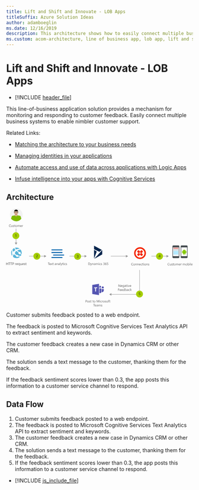```yaml
---
title: Lift and Shift and Innovate - LOB Apps
titleSuffix: Azure Solution Ideas
author: adamboeglin
ms.date: 12/16/2019
description: This architecture shows how to easily connect multiple business systems to enable customer support.
ms.custom: acom-architecture, line of business app, lob app, lift and shift cloud strategy, cloud migration, cloud innovation, lift and shift solution, lift and shift strategy, interactive-diagram, 'https://azure.microsoft.com/solutions/architecture/modern-customer-support-portal-powered-by-an-agile-business-process/'
---
```

# Lift and Shift and Innovate - LOB Apps

* [!INCLUDE [header_file](../header.md)]

This line-of-business application solution provides a mechanism for monitoring and responding to customer feedback. Easily connect multiple business systems to enable nimbler customer support.

Related Links:

* [Matching the architecture to your business needs](/azure/architecture/guide/design-principles/build-for-business/)

* [Managing identities in your applications](/azure/architecture/multitenant-identity/)

* [Automate access and use of data across applications with Logic Apps](/azure/logic-apps/)

* [Infuse intelligence into your apps with Cognitive Services](/azure/#pivot=products&panel=cognitive)

## Architecture

<svg class="architecture-diagram" aria-labelledby="modern-customer-support-portal-powered-by-an-agile-business-process" height="412" viewbox="0 0 783 412" width="783" xmlns="http://www.w3.org/2000/svg">
    <g fill="none" fill-rule="evenodd" stroke="none" stroke-width="1">
        <path d="M28.522 180.643a6.692 6.692 0 013.653-.25c.243-.276.492-.552.747-.827a41.2 41.2 0 016.163-5.337l-.016-.015c-2.336-2.48-4.406-5.023-5.956-7.544a22.052 22.052 0 00-3.716 2.294 22.209 22.209 0 00-2.421 2.184c-.306 1.825-.424 5.245 1.546 9.495M42.212 172.262l.001.002c6.062-3.224 11.37-3.296 14.803-2.773a22.183 22.183 0 00-20.958-4.024 176.395 176.395 0 006.153 6.795h.001zM25.473 191.01a6.69 6.69 0 01.005-8.123c-1.52-3.658-1.4-6.7-.9-8.838-5.09 7.427-5.26 17.453.106 25.164a33.569 33.569 0 011.285-7.632 6.85 6.85 0 01-.496-.572M61.007 199.349l-.037.054.037-.054M46.348 176.51a199.473 199.473 0 007.358 6.95 4.76 4.76 0 016.156 1.223 4.759 4.759 0 01.647 4.589 115.571 115.571 0 003.788 2.964c1.69-6.4.528-13.475-3.81-19.136-.086-.112-.179-.216-.266-.325-.382-.037-6.02-.487-13.873 3.736M58.97 191.355a4.777 4.777 0 01-6.69-.891c-1.122-1.464-1.237-3.363-.5-4.922-2.782-2.17-5.717-4.596-8.488-7.156l.002-.001c-.072-.067-.138-.135-.212-.202.073.067.137.14.21.207-1.804 1.23-3.734 2.764-5.785 4.68-.268.251-.518.507-.77.76a6.726 6.726 0 01-.285 6.7c.387.33.788.66 1.205.992a41.785 41.785 0 006 3.984c1.908-1.23 4.47-.833 5.871 1.005.41.536.664 1.138.795 1.757 5.494 1.577 9.515 1.035 10.894.75a22.055 22.055 0 002.487-4.88c-.839-.57-2.317-1.56-4.442-3.058-.1.09-.184.191-.293.274M63.863 193.735l.06-.175-.06.175M48.711 202.689a4.433 4.433 0 01-6.195-.815 4.407 4.407 0 01-.86-3.122 36.965 36.965 0 01-6.465-4.12 60.343 60.343 0 01-1.795-1.518 6.664 6.664 0 01-3.09.502c-1.509 4.05-1.682 7.647-1.523 10.087a22.2 22.2 0 0014.113 5.05c4.703 0 9.437-1.497 13.458-4.57a22.576 22.576 0 001.922-1.67c-2.22-.004-5.189-.148-8.582-.903a4.34 4.34 0 01-.983 1.079" fill="#59B4D9" fill-rule="nonzero"/>
        <path d="M63.721 194.15c.055-.14.095-.277.143-.415-.047.136-.11.268-.16.403a.46.46 0 00.017.011M61.238 199.013l-.021.004c-.073.108-.133.224-.208.331.078-.114.16-.23.229-.335" fill="#FFF" fill-rule="nonzero"/>
        <path d="M344.52 237.416v-9.803h2.707c3.455 0 5.18 1.593 5.18 4.778 0 1.513-.478 2.729-1.438 3.647-.96.919-2.243 1.378-3.853 1.378h-2.596zm1.148-8.764v7.725h1.462c1.286 0 2.286-.345 3.002-1.033.716-.688 1.072-1.663 1.072-2.925 0-2.512-1.334-3.767-4.005-3.767h-1.531zM359.757 230.416l-3.22 8.121c-.575 1.448-1.382 2.174-2.42 2.174-.292 0-.536-.03-.73-.089v-1.005c.24.082.461.123.661.123.565 0 .99-.338 1.272-1.011l.56-1.328-2.734-6.985h1.244l1.894 5.387c.023.068.071.246.143.533h.041c.023-.109.068-.283.137-.521l1.99-5.399h1.162zM366.771 237.416h-1.121v-3.992c0-1.487-.543-2.23-1.627-2.23-.561 0-1.025.212-1.392.634-.367.421-.549.953-.549 1.596v3.992h-1.122v-7h1.122v1.162h.027c.528-.885 1.294-1.326 2.297-1.326.765 0 1.35.247 1.756.742.406.494.609 1.209.609 2.143v4.279zM373.894 237.416h-1.121v-1.095h-.027c-.489.84-1.206 1.259-2.155 1.259-.697 0-1.242-.185-1.636-.555-.395-.369-.592-.858-.592-1.468 0-1.308.77-2.07 2.31-2.285l2.1-.293c0-1.189-.481-1.785-1.443-1.785-.843 0-1.604.287-2.284.863v-1.15c.689-.436 1.482-.655 2.379-.655 1.646 0 2.469.871 2.469 2.61v4.554zm-1.121-3.541l-1.689.231c-.52.074-.912.203-1.176.388-.264.184-.397.511-.397.981 0 .34.122.621.366.837.244.215.569.325.974.325.557 0 1.016-.196 1.378-.585.362-.389.544-.883.544-1.481v-.696zM385.945 237.416h-1.121v-4.021c0-.773-.12-1.334-.358-1.68-.24-.346-.642-.521-1.207-.521-.478 0-.885.22-1.22.658-.335.437-.502.96-.502 1.572v3.992h-1.121v-4.156c0-1.377-.532-2.066-1.594-2.066-.492 0-.898.206-1.217.619-.318.414-.478.95-.478 1.611v3.992h-1.121v-7h1.12v1.106h.028c.497-.846 1.222-1.27 2.174-1.27.478 0 .896.133 1.252.399.355.267.598.617.73 1.05.52-.967 1.295-1.449 2.324-1.449 1.54 0 2.31.95 2.31 2.851v4.313zM388.638 228.638a.704.704 0 01-.512-.205.69.69 0 01-.213-.52c0-.21.071-.382.213-.522a.703.703 0 01.512-.21c.205 0 .38.07.523.21.144.14.215.313.215.523a.692.692 0 01-.215.513.714.714 0 01-.523.21zm-.574 8.778h1.121v-7h-1.12v7zM396.226 237.095c-.537.324-1.176.484-1.914.484-.998 0-1.803-.323-2.416-.973-.612-.65-.92-1.491-.92-2.527 0-1.151.33-2.078.992-2.777.66-.7 1.542-1.05 2.646-1.05.614 0 1.157.114 1.627.342v1.147c-.521-.363-1.077-.545-1.668-.545-.715 0-1.303.255-1.761.769-.458.512-.688 1.186-.688 2.02 0 .82.216 1.466.647 1.94.432.475 1.009.712 1.732.712.613 0 1.186-.203 1.723-.608v1.066zM397.497 237.163v-1.203a3.322 3.322 0 002.02.677c.982 0 1.474-.328 1.474-.986a.855.855 0 00-.127-.474 1.245 1.245 0 00-.342-.345 2.616 2.616 0 00-.504-.27c-.195-.08-.404-.164-.625-.25a7.991 7.991 0 01-.819-.373 2.502 2.502 0 01-.588-.423 1.564 1.564 0 01-.354-.538c-.08-.2-.12-.434-.12-.704 0-.327.076-.617.225-.87a2.02 2.02 0 01.603-.637c.25-.17.536-.299.856-.385.322-.087.654-.13.994-.13.608 0 1.15.104 1.627.313v1.136c-.513-.337-1.106-.507-1.777-.507-.209 0-.397.025-.565.073a1.361 1.361 0 00-.436.202.916.916 0 00-.279.311.795.795 0 00-.1.4.94.94 0 00.1.458.996.996 0 00.291.328c.127.094.281.181.465.26.18.077.387.161.621.251.31.12.588.242.834.367.246.126.456.266.63.423.171.158.304.338.398.543.095.207.142.45.142.733 0 .346-.079.646-.23.901a1.926 1.926 0 01-.612.637c-.255.168-.55.294-.882.376a4.358 4.358 0 01-1.047.123c-.72 0-1.344-.14-1.873-.417M413.077 234.64c0 .442-.084.845-.25 1.208-.166.36-.4.672-.703.929a3.232 3.232 0 01-1.092.597 4.387 4.387 0 01-1.399.212c-.936 0-1.679-.176-2.23-.532v-1.203c.66.519 1.417.778 2.271.778.34 0 .65-.043.924-.13.277-.086.513-.212.711-.376.2-.164.351-.361.458-.593.108-.233.163-.495.163-.786 0-1.281-.914-1.921-2.736-1.921h-.813v-.952h.772c1.613 0 2.42-.6 2.42-1.803 0-1.113-.614-1.668-1.846-1.668-.693 0-1.34.232-1.949.697v-1.087c.625-.373 1.367-.56 2.23-.56.41 0 .782.057 1.114.17.332.114.617.274.853.479.24.205.421.45.551.737.13.287.197.605.197.95 0 1.29-.654 2.12-1.957 2.49v.027c.332.037.64.116.922.242.285.125.53.288.734.49.205.2.364.436.48.707.116.27.175.57.175.899M421.095 234.305c0 .479-.077.919-.232 1.32a3.14 3.14 0 01-.643 1.039 2.875 2.875 0 01-.976.68 3.098 3.098 0 01-1.231.243 2.8 2.8 0 01-1.323-.307c-.39-.205-.72-.5-.991-.886-.272-.385-.478-.856-.62-1.411a7.674 7.674 0 01-.21-1.881c0-.852.094-1.626.283-2.32.19-.695.458-1.29.807-1.785a3.72 3.72 0 011.26-1.145 3.377 3.377 0 011.647-.402c.676 0 1.218.092 1.628.279v1.06a3.464 3.464 0 00-1.6-.39c-.437 0-.831.098-1.181.295a2.68 2.68 0 00-.903.83 4.023 4.023 0 00-.578 1.296 6.545 6.545 0 00-.201 1.688h.027c.45-.815 1.196-1.224 2.235-1.224.428 0 .814.074 1.159.219.344.147.638.353.882.618.244.267.43.585.564.955.132.369.197.778.197 1.229m-1.148.145c0-.342-.043-.65-.13-.923a2 2 0 00-.372-.698 1.617 1.617 0 00-.598-.441 2.001 2.001 0 00-.806-.153 1.892 1.892 0 00-1.39.585 1.935 1.935 0 00-.405.629 1.984 1.984 0 00-.147.76c0 .338.047.655.142.949.097.293.23.549.405.768.173.218.379.39.618.517.24.125.505.187.796.187.283 0 .54-.054.774-.161a1.71 1.71 0 00.593-.447 2.06 2.06 0 00.383-.688c.092-.265.137-.56.137-.884M428.28 234.422c0 .479-.082.912-.246 1.299-.163.387-.399.72-.7.998a3.116 3.116 0 01-1.099.64 4.24 4.24 0 01-1.428.228c-.912 0-1.589-.138-2.03-.41v-1.191c.665.43 1.348.644 2.044.644.355 0 .676-.053.96-.157a2.15 2.15 0 00.728-.44c.202-.185.354-.41.461-.674a2.28 2.28 0 00.163-.87c0-.637-.215-1.137-.644-1.5-.429-.361-1.05-.544-1.866-.544-.133 0-.272.003-.416.007l-.439.018-.426.023c-.139.01-.267.022-.379.034l.334-4.915h4.533v1.013h-3.564l-.197 2.878a14.986 14.986 0 01.902-.034c.52 0 .986.067 1.395.205.41.137.758.33 1.042.584.284.253.501.562.65.93.15.367.222.778.222 1.234M532.155 238.571c-.725.383-1.627.573-2.707.573-1.395 0-2.512-.448-3.35-1.345-.839-.898-1.256-2.077-1.256-3.536 0-1.567.47-2.834 1.415-3.799.942-.967 2.138-1.45 3.587-1.45.93 0 1.701.135 2.311.404v1.222a4.693 4.693 0 00-2.323-.588c-1.126 0-2.038.376-2.739 1.128-.7.752-1.048 1.758-1.048 3.016 0 1.193.327 2.146.98 2.854.653.71 1.512 1.063 2.573 1.063.986 0 1.836-.22 2.557-.656v1.114zM536.927 239.145c-1.034 0-1.86-.327-2.48-.98-.616-.654-.923-1.522-.923-2.601 0-1.177.32-2.095.964-2.755.64-.661 1.509-.992 2.603-.992 1.043 0 1.858.321 2.443.964.586.642.879 1.534.879 2.672 0 1.118-.314 2.011-.947 2.684-.631.673-1.477 1.008-2.54 1.008m.083-6.385c-.721 0-1.29.246-1.71.736-.42.49-.628 1.165-.628 2.026 0 .83.212 1.484.637 1.963.424.477.99.716 1.7.716.727 0 1.282-.233 1.673-.703.39-.47.585-1.137.585-2.004 0-.875-.195-1.548-.585-2.023-.391-.474-.946-.71-1.672-.71M548.015 238.981h-1.121v-3.992c0-1.487-.543-2.23-1.627-2.23-.561 0-1.023.212-1.391.634-.367.421-.55.953-.55 1.596v3.992h-1.122v-7h1.123v1.162h.026c.528-.885 1.295-1.326 2.298-1.326.764 0 1.35.247 1.757.742.404.493.607 1.21.607 2.143v4.28zM555.938 238.981h-1.12v-3.992c0-1.487-.543-2.23-1.629-2.23a1.77 1.77 0 00-1.391.634c-.366.421-.548.953-.548 1.596v3.992h-1.124v-7h1.124v1.162h.027c.526-.885 1.293-1.326 2.296-1.326.764 0 1.35.247 1.758.742.404.493.606 1.21.606 2.143v4.28zM563.676 235.762h-4.942c.018.778.228 1.38.629 1.805.4.424.952.635 1.654.635.788 0 1.513-.26 2.174-.78v1.054c-.616.446-1.43.67-2.44.67-.99 0-1.767-.32-2.331-.954-.566-.635-.848-1.531-.848-2.684 0-1.09.309-1.975.926-2.661.617-.687 1.384-1.03 2.3-1.03.917 0 1.626.297 2.126.889.5.592.752 1.415.752 2.467v.589zm-1.148-.95c-.005-.648-.162-1.152-.468-1.511-.308-.36-.736-.54-1.282-.54a1.81 1.81 0 00-1.347.567c-.37.378-.597.872-.683 1.484h3.78zM570.143 238.66c-.538.324-1.176.484-1.913.484-.998 0-1.805-.323-2.418-.973-.611-.65-.92-1.49-.92-2.527 0-1.15.33-2.079.992-2.777.66-.7 1.543-1.05 2.647-1.05.614 0 1.156.114 1.627.342v1.147c-.521-.363-1.077-.545-1.668-.545-.717 0-1.303.255-1.762.77-.457.511-.687 1.185-.687 2.02 0 .82.216 1.465.646 1.94.433.474 1.01.711 1.733.711.612 0 1.185-.203 1.723-.608v1.066zM575.085 238.913c-.265.146-.612.22-1.046.22-1.225 0-1.839-.685-1.839-2.052v-4.144h-1.203v-.957h1.203v-1.709l1.121-.36v2.07h1.764v.956h-1.764v3.946c0 .468.08.803.241 1.005.159.2.422.3.793.3.282 0 .525-.078.73-.232v.957zM577.156 230.204a.71.71 0 01-.724-.726.7.7 0 01.212-.522.7.7 0 01.512-.208c.205 0 .38.07.523.208a.695.695 0 01.216.522.693.693 0 01-.216.514.718.718 0 01-.523.212zm-.574 8.777h1.121v-7h-1.12v7zM582.898 239.145c-1.033 0-1.859-.327-2.478-.98-.618-.654-.925-1.522-.925-2.601 0-1.177.32-2.095.964-2.755.641-.661 1.51-.992 2.603-.992 1.044 0 1.858.321 2.444.964.585.642.878 1.534.878 2.672 0 1.118-.314 2.011-.946 2.684-.632.673-1.478 1.008-2.54 1.008m.082-6.385c-.72 0-1.29.246-1.709.736-.419.49-.629 1.165-.629 2.026 0 .83.212 1.484.637 1.963.424.477.99.716 1.701.716.726 0 1.282-.233 1.671-.703.392-.47.586-1.137.586-2.004 0-.875-.194-1.548-.586-2.023-.389-.474-.945-.71-1.67-.71M593.986 238.981h-1.12v-3.992c0-1.487-.543-2.23-1.628-2.23a1.77 1.77 0 00-1.392.634c-.366.421-.548.953-.548 1.596v3.992h-1.123v-7h1.123v1.162h.026c.528-.885 1.294-1.326 2.298-1.326.764 0 1.35.247 1.757.742.405.493.607 1.21.607 2.143v4.28zM595.675 238.728v-1.203c.61.451 1.283.677 2.018.677.983 0 1.475-.327 1.475-.984a.856.856 0 00-.126-.475 1.273 1.273 0 00-.342-.345 2.708 2.708 0 00-.504-.272c-.196-.08-.404-.162-.626-.25a8.194 8.194 0 01-.82-.371 2.544 2.544 0 01-.587-.423 1.579 1.579 0 01-.354-.538 1.904 1.904 0 01-.12-.705c0-.327.076-.617.225-.87.152-.254.352-.465.603-.636.25-.17.535-.3.857-.386.322-.087.654-.13.994-.13.607 0 1.15.105 1.627.314v1.136c-.514-.338-1.107-.506-1.777-.506-.21 0-.397.024-.566.072a1.371 1.371 0 00-.436.202.913.913 0 00-.278.31.795.795 0 00-.101.4c0 .183.033.335.1.458a.982.982 0 00.29.328c.129.094.282.181.466.26.18.078.388.161.622.251.308.12.588.243.834.368.246.126.455.267.629.423a1.7 1.7 0 01.399.542c.094.208.14.45.14.733 0 .346-.077.647-.23.903a1.93 1.93 0 01-.61.636c-.257.168-.55.293-.883.376a4.362 4.362 0 01-1.046.123c-.721 0-1.345-.14-1.873-.417M684.485 238.636c-.725.383-1.627.574-2.707.574-1.395 0-2.512-.45-3.35-1.345-.839-.9-1.256-2.077-1.256-3.536 0-1.568.47-2.834 1.415-3.8.942-.967 2.138-1.45 3.587-1.45.93 0 1.701.135 2.311.405v1.222a4.693 4.693 0 00-2.323-.588c-1.126 0-2.038.376-2.739 1.128-.7.752-1.048 1.757-1.048 3.015 0 1.194.327 2.146.98 2.854.653.709 1.511 1.063 2.573 1.063.986 0 1.836-.22 2.557-.655v1.113zM691.991 239.046h-1.12v-1.106h-.027c-.465.846-1.187 1.27-2.162 1.27-1.668 0-2.502-.994-2.502-2.98v-4.184h1.116v4.006c0 1.476.564 2.216 1.694 2.216.548 0 .997-.202 1.352-.606.351-.404.528-.93.528-1.583v-4.033h1.121v7zM693.83 238.793v-1.203c.61.451 1.282.678 2.018.678.983 0 1.475-.329 1.475-.986a.845.845 0 00-.127-.474 1.234 1.234 0 00-.342-.346c-.14-.1-.31-.19-.504-.27-.195-.08-.404-.163-.625-.25a7.968 7.968 0 01-.818-.372 2.53 2.53 0 01-.588-.423 1.55 1.55 0 01-.354-.538 1.89 1.89 0 01-.12-.704c0-.328.075-.618.224-.871a2.02 2.02 0 01.603-.636c.25-.17.536-.299.856-.386a3.81 3.81 0 01.995-.13c.608 0 1.15.105 1.627.314v1.135c-.513-.337-1.106-.506-1.777-.506-.21 0-.398.025-.566.072a1.357 1.357 0 00-.435.203.906.906 0 00-.28.31.809.809 0 00-.1.401c0 .181.033.335.1.458.065.123.163.231.291.328.127.094.281.181.465.258.18.079.388.163.622.253.308.12.588.242.834.367.246.126.456.266.63.423.17.158.304.338.397.543.095.206.142.45.142.732 0 .347-.078.647-.23.902a1.942 1.942 0 01-.61.636 2.837 2.837 0 01-.884.376 4.356 4.356 0 01-1.046.123c-.72 0-1.345-.139-1.873-.417M703.441 238.977c-.265.147-.612.22-1.046.22-1.225 0-1.839-.685-1.839-2.052v-4.143h-1.203v-.957h1.203v-1.708l1.121-.362v2.07h1.764v.958h-1.764v3.946c0 .468.08.802.241 1.004.16.2.422.3.793.3.282 0 .525-.077.73-.232v.957zM707.755 239.21c-1.034 0-1.86-.326-2.48-.98-.616-.655-.923-1.522-.923-2.602 0-1.176.32-2.095.964-2.755.64-.66 1.509-.99 2.603-.99 1.043 0 1.858.32 2.443.964.586.641.879 1.532.879 2.672 0 1.117-.314 2.01-.947 2.682-.631.673-1.477 1.009-2.54 1.009m.083-6.385c-.721 0-1.29.245-1.71.736-.42.49-.628 1.165-.628 2.027 0 .828.212 1.482.637 1.962.424.477.99.717 1.7.717.727 0 1.282-.235 1.673-.704.39-.469.584-1.137.584-2.003 0-.875-.194-1.549-.584-2.024-.391-.473-.946-.711-1.672-.711M722.972 239.046h-1.121v-4.02c0-.774-.118-1.334-.358-1.681-.24-.346-.642-.52-1.208-.52-.478 0-.884.219-1.218.658-.336.436-.503.96-.503 1.57v3.993h-1.121v-4.156c0-1.377-.533-2.065-1.594-2.065-.491 0-.898.206-1.217.619-.318.414-.477.95-.477 1.61v3.992h-1.121v-7h1.12v1.107h.027c.496-.847 1.222-1.271 2.175-1.271.477 0 .894.133 1.25.4.355.266.598.617.73 1.049.522-.966 1.295-1.45 2.325-1.45 1.54 0 2.31.95 2.31 2.853v4.312zM730.717 235.826h-4.942c.018.78.228 1.381.629 1.805.4.424.952.636 1.654.636.788 0 1.513-.26 2.174-.78v1.053c-.615.447-1.43.67-2.44.67-.99 0-1.767-.318-2.331-.954-.566-.635-.848-1.53-.848-2.683 0-1.089.309-1.976.926-2.662.618-.686 1.384-1.029 2.3-1.029.917 0 1.626.296 2.126.89.5.591.752 1.414.752 2.466v.588zm-1.148-.95c-.005-.647-.161-1.15-.468-1.51-.308-.36-.735-.54-1.282-.54a1.81 1.81 0 00-1.347.567c-.37.378-.597.872-.683 1.483h3.78zM736.063 233.18c-.196-.148-.48-.225-.848-.225-.478 0-.879.226-1.2.677-.32.45-.48 1.068-.48 1.846v3.568h-1.121v-7h1.12v1.444h.027c.159-.494.402-.876.73-1.153.33-.276.697-.414 1.101-.414.292 0 .516.032.67.096v1.162zM751.054 239.046h-1.121v-4.02c0-.774-.118-1.334-.358-1.681-.24-.346-.642-.52-1.208-.52-.478 0-.884.219-1.218.658-.336.436-.503.96-.503 1.57v3.993h-1.121v-4.156c0-1.377-.533-2.065-1.594-2.065-.491 0-.898.206-1.217.619-.318.414-.477.95-.477 1.61v3.992h-1.121v-7h1.12v1.107h.027c.496-.847 1.222-1.271 2.175-1.271.477 0 .894.133 1.25.4.355.266.598.617.73 1.049.522-.966 1.295-1.45 2.325-1.45 1.54 0 2.31.95 2.31 2.853v4.312zM756.099 239.21c-1.034 0-1.86-.326-2.48-.98-.616-.655-.923-1.522-.923-2.602 0-1.176.32-2.095.964-2.755.64-.66 1.509-.99 2.603-.99 1.043 0 1.858.32 2.443.964.586.641.879 1.532.879 2.672 0 1.117-.314 2.01-.947 2.682-.631.673-1.477 1.009-2.54 1.009m.083-6.385c-.721 0-1.29.245-1.71.736-.42.49-.628 1.165-.628 2.027 0 .828.212 1.482.637 1.962.424.477.99.717 1.7.717.727 0 1.282-.235 1.674-.704.389-.469.584-1.137.584-2.003 0-.875-.195-1.549-.584-2.024-.392-.473-.947-.711-1.673-.711M762.524 238.034h-.027v1.012h-1.12v-10.363h1.12v4.593h.027c.551-.929 1.358-1.394 2.42-1.394.898 0 1.601.313 2.11.94.507.626.761 1.466.761 2.52 0 1.17-.285 2.108-.854 2.812-.569.704-1.349 1.056-2.338 1.056-.925 0-1.625-.392-2.099-1.176m-.027-2.823v.978c0 .578.187 1.07.564 1.473.375.403.853.605 1.432.605.68 0 1.211-.26 1.596-.78.386-.519.578-1.24.578-2.167 0-.779-.18-1.39-.539-1.832-.36-.442-.849-.663-1.464-.663-.65 0-1.176.227-1.572.68-.397.454-.595 1.022-.595 1.706M770.182 230.268a.717.717 0 01-.514-.203.698.698 0 01-.212-.522c0-.209.07-.382.212-.522a.705.705 0 01.514-.207c.205 0 .379.067.522.208a.695.695 0 01.215.522.689.689 0 01-.215.512.712.712 0 01-.522.212zm-.574 8.778h1.12v-7h-1.12v7zM772.997 239.046h1.121v-10.363h-1.121zM782.014 235.826h-4.942c.018.78.228 1.381.629 1.805.4.424.952.636 1.654.636.788 0 1.513-.26 2.174-.78v1.053c-.616.447-1.43.67-2.44.67-.99 0-1.767-.318-2.331-.954-.566-.635-.848-1.53-.848-2.683 0-1.089.309-1.976.926-2.662.617-.686 1.384-1.029 2.3-1.029.917 0 1.626.296 2.126.89.5.591.752 1.414.752 2.466v.588zm-1.148-.95c-.005-.647-.162-1.15-.468-1.51-.308-.36-.735-.54-1.282-.54a1.81 1.81 0 00-1.347.567c-.37.378-.597.872-.683 1.483h3.78zM479.118 329.299h-1.407l-5.045-7.813a3.153 3.153 0 01-.316-.617h-.04c.037.21.054.659.054 1.348v7.082h-1.147v-9.803h1.49l4.907 7.69c.205.32.337.538.398.657h.026c-.046-.283-.067-.763-.067-1.442v-6.905h1.147v9.803zM487.164 326.08h-4.942c.018.777.228 1.38.63 1.804.4.424.951.635 1.653.635.788 0 1.513-.259 2.174-.78v1.054c-.616.446-1.429.67-2.44.67-.99 0-1.767-.319-2.33-.954-.567-.635-.849-1.53-.849-2.683 0-1.09.31-1.976.926-2.662.617-.687 1.384-1.029 2.301-1.029.916 0 1.625.296 2.125.888.501.592.752 1.415.752 2.467v.59zm-1.148-.95c-.005-.649-.162-1.153-.468-1.512-.308-.36-.735-.54-1.282-.54a1.81 1.81 0 00-1.347.567c-.369.378-.597.872-.683 1.484h3.78zM494.834 328.737c0 2.571-1.229 3.856-3.69 3.856-.868 0-1.622-.164-2.271-.492v-1.12c.788.437 1.54.655 2.256.655 1.724 0 2.584-.916 2.584-2.748v-.766h-.026c-.535.893-1.335 1.341-2.408 1.341-.87 0-1.571-.312-2.101-.934-.531-.622-.797-1.457-.797-2.505 0-1.189.286-2.136.858-2.837.573-.702 1.354-1.053 2.348-1.053.943 0 1.643.378 2.1 1.135h.026v-.97h1.121v6.438zm-1.121-2.604v-1.032c0-.555-.188-1.032-.563-1.428a1.858 1.858 0 00-1.406-.596c-.691 0-1.235.252-1.627.757-.39.503-.588 1.21-.588 2.114 0 .78.189 1.403.564 1.87.378.467.875.701 1.494.701.629 0 1.142-.222 1.535-.67.395-.447.591-1.019.591-1.716zM502.114 329.299h-1.12v-1.094h-.027c-.49.839-1.206 1.258-2.155 1.258-.697 0-1.243-.185-1.636-.555-.395-.368-.59-.858-.59-1.468 0-1.308.768-2.07 2.308-2.285l2.1-.293c0-1.19-.48-1.785-1.443-1.785-.842 0-1.605.287-2.284.863v-1.15c.69-.436 1.483-.655 2.38-.655 1.646 0 2.467.87 2.467 2.61v4.554zm-1.12-3.541l-1.689.23c-.52.075-.912.204-1.175.389-.266.184-.398.51-.398.98 0 .34.122.622.366.838.245.215.57.325.974.325.557 0 1.016-.196 1.378-.585.361-.39.543-.883.543-1.48v-.697zM507.474 329.23c-.265.147-.612.22-1.046.22-1.225 0-1.84-.685-1.84-2.051v-4.144h-1.202v-.957h1.203v-1.71l1.12-.36v2.07h1.765v.957h-1.764v3.945c0 .469.08.803.24 1.005.16.2.423.3.794.3.282 0 .526-.077.73-.231v.957zM509.545 320.522a.712.712 0 01-.725-.726c0-.21.072-.382.212-.522a.703.703 0 01.513-.209.72.72 0 01.523.21.693.693 0 01.215.522.688.688 0 01-.215.511.715.715 0 01-.523.214zm-.573 8.776h1.12v-7h-1.12v7zM517.864 322.299l-2.789 7h-1.1l-2.653-7h1.23l1.78 5.086c.131.373.213.7.245.976h.026c.046-.35.118-.666.22-.95l1.858-5.112h1.183zM524.611 326.08h-4.942c.018.777.228 1.38.63 1.804.4.424.951.635 1.653.635.788 0 1.513-.259 2.174-.78v1.054c-.615.446-1.429.67-2.44.67-.99 0-1.767-.319-2.33-.954-.567-.635-.849-1.53-.849-2.683 0-1.09.31-1.976.926-2.662.618-.687 1.384-1.029 2.301-1.029.916 0 1.625.296 2.125.888.501.592.752 1.415.752 2.467v.59zm-1.148-.95c-.005-.649-.162-1.153-.468-1.512-.308-.36-.735-.54-1.282-.54a1.81 1.81 0 00-1.347.567c-.369.378-.597.872-.683 1.484h3.78zM474.654 337.335h-3.827v3.391h3.541v1.032h-3.54v4.341h-1.15v-9.803h4.976zM481.99 342.879h-4.943c.02.778.228 1.38.63 1.805.4.424.951.635 1.653.635.788 0 1.513-.26 2.174-.78v1.054c-.615.446-1.429.67-2.44.67-.99 0-1.766-.32-2.33-.954-.567-.635-.849-1.531-.849-2.684 0-1.09.31-1.975.927-2.661.616-.687 1.383-1.03 2.3-1.03.916 0 1.624.297 2.125.889.501.592.752 1.415.752 2.467v.589zm-1.149-.95c-.005-.648-.16-1.152-.469-1.511-.306-.36-.735-.54-1.28-.54-.53 0-.979.188-1.348.567-.369.378-.596.872-.683 1.484h3.78zM489.31 342.879h-4.942c.019.778.228 1.38.63 1.805.4.424.952.635 1.654.635.788 0 1.512-.26 2.173-.78v1.054c-.614.446-1.428.67-2.44.67-.99 0-1.767-.32-2.33-.954-.567-.635-.849-1.531-.849-2.684 0-1.09.31-1.975.926-2.661.618-.687 1.385-1.03 2.301-1.03.916 0 1.625.297 2.125.889.502.592.752 1.415.752 2.467v.589zm-1.147-.95c-.005-.648-.163-1.152-.469-1.511-.308-.36-.735-.54-1.281-.54a1.81 1.81 0 00-1.348.567c-.368.378-.596.872-.683 1.484h3.78zM496.98 346.099h-1.12v-1.19h-.026c-.522.903-1.324 1.354-2.409 1.354-.879 0-1.583-.313-2.108-.94-.526-.626-.79-1.481-.79-2.56 0-1.158.293-2.085.875-2.782.584-.697 1.36-1.046 2.332-1.046.96 0 1.66.378 2.1 1.135h.026v-4.334h1.12v10.363zm-1.12-3.165v-1.032c0-.566-.188-1.044-.562-1.437-.373-.391-.846-.588-1.42-.588-.685 0-1.222.25-1.614.752-.39.502-.589 1.195-.589 2.078 0 .808.19 1.445.565 1.912.377.466.882.7 1.514.7.624 0 1.131-.225 1.52-.676.392-.451.586-1.022.586-1.71zM500.398 345.086h-.027v1.013h-1.12v-10.364h1.12v4.593h.027c.552-.93 1.36-1.393 2.42-1.393.898 0 1.601.312 2.11.939.507.626.761 1.467.761 2.52 0 1.17-.285 2.108-.854 2.812-.57.704-1.35 1.057-2.338 1.057-.926 0-1.625-.393-2.099-1.177m-.027-2.822v.977c0 .578.188 1.07.563 1.474.377.402.854.604 1.433.604.68 0 1.211-.26 1.597-.78.385-.518.577-1.24.577-2.167 0-.778-.18-1.39-.54-1.832-.36-.441-.848-.663-1.463-.663-.652 0-1.176.228-1.572.68-.397.455-.595 1.022-.595 1.707M512.307 346.099h-1.121v-1.095h-.026c-.49.84-1.207 1.259-2.155 1.259-.697 0-1.243-.185-1.635-.555-.396-.368-.592-.858-.592-1.468 0-1.308.768-2.07 2.309-2.285l2.099-.293c0-1.19-.481-1.785-1.442-1.785-.844 0-1.605.287-2.284.863v-1.15c.688-.436 1.48-.655 2.379-.655 1.645 0 2.468.87 2.468 2.61v4.554zm-1.121-3.541l-1.688.23c-.52.075-.913.204-1.175.389-.266.184-.398.51-.398.98 0 .34.122.622.366.838.245.215.568.325.974.325.557 0 1.017-.196 1.377-.585.363-.39.544-.883.544-1.481v-.696zM519.19 345.777c-.538.324-1.176.484-1.914.484-.998 0-1.804-.323-2.416-.973-.612-.65-.92-1.49-.92-2.527 0-1.15.33-2.078.991-2.777.661-.7 1.542-1.05 2.647-1.05.614 0 1.156.114 1.627.342v1.147c-.52-.363-1.077-.545-1.668-.545-.716 0-1.304.255-1.76.77-.46.511-.689 1.185-.689 2.02 0 .82.215 1.465.647 1.94.431.474 1.01.711 1.732.711.612 0 1.185-.203 1.723-.608v1.066zM526.696 346.099h-1.57l-3.092-3.363h-.026v3.363h-1.123v-10.363h1.123v6.569h.026l2.94-3.206h1.47l-3.248 3.377zM334.335 390.928v3.705h-1.148v-9.804h2.693c1.048 0 1.86.255 2.436.767.577.51.865 1.229.865 2.16 0 .929-.32 1.69-.96 2.282-.64.593-1.505.89-2.595.89h-1.29zm0-5.06v4.02h1.203c.793 0 1.398-.182 1.815-.543.417-.362.625-.874.625-1.535 0-1.294-.766-1.942-2.297-1.942h-1.346zM343.283 394.797c-1.034 0-1.86-.327-2.478-.981-.618-.655-.926-1.522-.926-2.601 0-1.177.322-2.096.965-2.756.642-.66 1.509-.99 2.603-.99 1.044 0 1.858.32 2.444.964.585.64.878 1.533.878 2.672 0 1.117-.315 2.01-.946 2.682-.632.673-1.478 1.01-2.54 1.01m.082-6.386c-.72 0-1.29.245-1.71.736-.418.49-.628 1.165-.628 2.027 0 .828.213 1.482.637 1.962.424.477.99.717 1.7.717.726 0 1.283-.235 1.673-.704.39-.47.584-1.137.584-2.003 0-.875-.194-1.55-.584-2.024-.39-.473-.947-.711-1.672-.711M348.136 394.379v-1.203a3.322 3.322 0 002.018.678c.984 0 1.476-.33 1.476-.986a.853.853 0 00-.127-.474 1.248 1.248 0 00-.342-.346c-.143-.1-.312-.19-.505-.27-.194-.08-.403-.163-.625-.25a8.067 8.067 0 01-.818-.372 2.51 2.51 0 01-.588-.423 1.567 1.567 0 01-.355-.538 1.89 1.89 0 01-.12-.704c0-.328.076-.618.226-.871.151-.253.351-.465.602-.636.25-.17.536-.3.857-.386.322-.087.653-.13.994-.13.607 0 1.15.105 1.627.314v1.135c-.514-.337-1.107-.506-1.777-.506a2.1 2.1 0 00-.566.072 1.357 1.357 0 00-.435.203.917.917 0 00-.28.31.809.809 0 00-.1.4c0 .182.033.336.1.459.066.123.163.23.291.327.127.095.282.182.465.259.181.079.388.163.621.253.31.12.588.242.834.367.246.126.456.266.63.423.172.157.305.338.4.543.093.206.14.45.14.732 0 .347-.078.647-.23.902a1.945 1.945 0 01-.612.636 2.816 2.816 0 01-.88.376 4.364 4.364 0 01-1.048.123c-.72 0-1.344-.14-1.873-.417M357.748 394.563c-.264.147-.612.22-1.045.22-1.226 0-1.84-.685-1.84-2.052v-4.142h-1.203v-.957h1.203v-1.71l1.12-.362v2.072h1.765v.957h-1.764v3.945c0 .469.08.803.24 1.005.16.2.424.3.794.3.282 0 .525-.077.73-.233v.957zM366.328 394.563c-.265.147-.613.22-1.047.22-1.225 0-1.838-.685-1.838-2.052v-4.142h-1.203v-.957h1.203v-1.71l1.12-.362v2.072h1.765v.957h-1.764v3.945c0 .469.079.803.239 1.005.16.2.423.3.793.3.283 0 .527-.077.732-.233v.957zM370.64 394.797c-1.034 0-1.86-.327-2.478-.981-.618-.655-.926-1.522-.926-2.601 0-1.177.322-2.096.965-2.756.642-.66 1.51-.99 2.603-.99 1.044 0 1.858.32 2.444.964.585.64.878 1.533.878 2.672 0 1.117-.315 2.01-.946 2.682-.632.673-1.478 1.01-2.54 1.01m.082-6.386c-.72 0-1.289.245-1.709.736-.419.49-.629 1.165-.629 2.027 0 .828.213 1.482.637 1.962.424.477.99.717 1.701.717.725 0 1.282-.235 1.672-.704.39-.47.584-1.137.584-2.003 0-.875-.194-1.55-.584-2.024-.39-.473-.947-.711-1.672-.711M389.898 394.632h-1.143v-6.576c0-.52.033-1.154.096-1.906h-.027c-.11.44-.207.757-.293.949l-3.35 7.533h-.56l-3.344-7.48c-.096-.216-.193-.552-.293-1.002h-.027c.036.39.054 1.03.054 1.92v6.562h-1.107v-9.803h1.517l3.008 6.836c.233.525.383.916.45 1.176h.042c.196-.538.353-.938.47-1.203l3.07-6.81h1.437v9.804zM392.898 385.856a.709.709 0 01-.512-.205.696.696 0 01-.214-.522c0-.209.072-.382.214-.522a.695.695 0 01.512-.208c.205 0 .38.068.522.209a.692.692 0 01.216.522.686.686 0 01-.216.512.713.713 0 01-.522.214zm-.575 8.776h1.121v-7h-1.12v7zM400.485 394.31c-.536.325-1.176.486-1.914.486-.997 0-1.803-.325-2.416-.974-.612-.65-.92-1.49-.92-2.526 0-1.152.331-2.08.992-2.779.66-.7 1.542-1.05 2.646-1.05.614 0 1.157.115 1.627.343v1.147c-.52-.363-1.077-.544-1.668-.544-.715 0-1.302.255-1.76.767-.458.512-.689 1.188-.689 2.022 0 .819.216 1.466.647 1.94.432.474 1.01.71 1.732.71.613 0 1.187-.202 1.723-.606v1.065zM405.831 388.767c-.194-.15-.479-.226-.848-.226-.477 0-.878.226-1.199.677-.32.45-.48 1.068-.48 1.846v3.568h-1.122v-7h1.121v1.444h.026c.16-.494.404-.876.732-1.153.33-.276.696-.414 1.1-.414.292 0 .517.032.67.096v1.162zM409.79 394.797c-1.034 0-1.86-.327-2.479-.981-.617-.655-.924-1.522-.924-2.601 0-1.177.319-2.096.963-2.756.641-.66 1.51-.99 2.604-.99 1.043 0 1.857.32 2.443.964.586.64.879 1.533.879 2.672 0 1.117-.315 2.01-.947 2.682-.631.673-1.477 1.01-2.539 1.01m.082-6.386c-.721 0-1.29.245-1.709.736-.42.49-.629 1.165-.629 2.027 0 .828.211 1.482.636 1.962.424.477.991.717 1.702.717.726 0 1.281-.235 1.672-.704.39-.47.585-1.137.585-2.003 0-.875-.195-1.55-.585-2.024-.391-.473-.946-.711-1.672-.711M414.644 394.379v-1.203c.61.45 1.282.678 2.017.678.983 0 1.475-.33 1.475-.986a.853.853 0 00-.126-.474 1.262 1.262 0 00-.342-.346c-.142-.1-.311-.19-.504-.27-.196-.08-.404-.163-.626-.25a8.17 8.17 0 01-.818-.372 2.574 2.574 0 01-.588-.423 1.579 1.579 0 01-.354-.538 1.89 1.89 0 01-.12-.704c0-.328.075-.618.224-.871.152-.253.353-.465.603-.636.25-.17.536-.3.857-.386a3.81 3.81 0 01.995-.13c.607 0 1.15.105 1.627.314v1.135c-.514-.337-1.106-.506-1.777-.506-.21 0-.398.025-.567.072a1.377 1.377 0 00-.435.203.893.893 0 00-.28.31.799.799 0 00-.1.4.94.94 0 00.1.459.99.99 0 00.29.327c.129.095.283.182.466.259.18.079.389.163.623.253.308.12.588.242.834.367.246.126.455.266.629.423.17.157.304.338.398.543.094.206.14.45.14.732 0 .347-.077.647-.23.902a1.93 1.93 0 01-.61.636 2.843 2.843 0 01-.883.376 4.348 4.348 0 01-1.045.123c-.721 0-1.345-.14-1.873-.417M423.933 394.797c-1.033 0-1.86-.327-2.478-.981-.618-.655-.925-1.522-.925-2.601 0-1.177.32-2.096.965-2.756.64-.66 1.508-.99 2.602-.99 1.044 0 1.858.32 2.444.964.585.64.878 1.533.878 2.672 0 1.117-.314 2.01-.946 2.682-.632.673-1.478 1.01-2.54 1.01m.082-6.386c-.72 0-1.29.245-1.71.736-.418.49-.628 1.165-.628 2.027 0 .828.213 1.482.638 1.962.424.477.989.717 1.7.717.726 0 1.282-.235 1.673-.704.39-.47.584-1.137.584-2.003 0-.875-.194-1.55-.584-2.024-.391-.473-.947-.711-1.673-.711M432.417 385.253a1.498 1.498 0 00-.746-.185c-.782 0-1.176.496-1.176 1.484v1.08h1.642v.957h-1.642v6.043h-1.112v-6.043h-1.197v-.957h1.197v-1.135c0-.733.211-1.312.635-1.74.422-.426.953-.64 1.586-.64.34 0 .613.042.813.124v1.012zM436.839 394.563c-.264.147-.611.22-1.045.22-1.226 0-1.84-.685-1.84-2.052v-4.142h-1.203v-.957h1.203v-1.71l1.12-.362v2.072h1.765v.957h-1.764v3.945c0 .469.08.803.242 1.005.159.2.422.3.793.3.282 0 .524-.077.729-.233v.957zM372.466 402.668h-2.83v8.765h-1.149v-8.765h-2.824v-1.039h6.803zM378.036 408.212h-4.94c.017.779.227 1.38.628 1.805.4.424.952.636 1.654.636.788 0 1.513-.26 2.174-.78v1.053c-.615.447-1.43.67-2.44.67-.99 0-1.767-.318-2.33-.954-.567-.635-.849-1.53-.849-2.683 0-1.09.31-1.976.926-2.662.617-.686 1.384-1.03 2.3-1.03.917 0 1.625.298 2.125.89.502.592.752 1.415.752 2.467v.588zm-1.148-.95c-.004-.647-.16-1.151-.468-1.511-.307-.36-.735-.54-1.282-.54-.528 0-.977.189-1.346.568-.369.378-.597.872-.683 1.483h3.78zM384.744 411.432h-1.121v-1.094h-.027c-.49.839-1.206 1.258-2.155 1.258-.697 0-1.242-.184-1.636-.554-.395-.37-.592-.86-.592-1.468 0-1.31.77-2.07 2.31-2.285l2.1-.294c0-1.19-.481-1.784-1.443-1.784-.843 0-1.604.287-2.284.863v-1.15c.689-.436 1.482-.656 2.379-.656 1.646 0 2.469.87 2.469 2.61v4.554zm-1.121-3.541l-1.69.232c-.52.074-.911.203-1.175.387-.264.185-.397.51-.397.982 0 .34.122.62.366.836.244.216.569.326.974.326.557 0 1.016-.196 1.378-.585.362-.39.544-.884.544-1.481v-.697zM396.794 411.432h-1.12v-4.02c0-.774-.12-1.334-.36-1.681-.24-.346-.64-.52-1.206-.52-.478 0-.884.219-1.22.658-.334.436-.501.96-.501 1.57v3.993h-1.121v-4.155c0-1.378-.533-2.066-1.595-2.066-.492 0-.898.206-1.216.619-.32.414-.478.95-.478 1.61v3.992h-1.121v-7h1.12v1.107h.027c.498-.847 1.223-1.271 2.174-1.271.478 0 .896.134 1.253.4.354.266.597.617.729 1.049.52-.966 1.295-1.45 2.324-1.45 1.54 0 2.31.95 2.31 2.853v4.312zM398.49 411.179v-1.203a3.323 3.323 0 002.018.678c.983 0 1.475-.33 1.475-.986a.853.853 0 00-.127-.474 1.248 1.248 0 00-.342-.346c-.142-.1-.31-.19-.504-.27-.195-.08-.404-.163-.625-.25a7.991 7.991 0 01-.819-.372 2.53 2.53 0 01-.588-.423 1.564 1.564 0 01-.354-.538 1.89 1.89 0 01-.12-.704c0-.328.076-.618.225-.871a2.02 2.02 0 01.603-.636c.25-.17.536-.3.856-.386.322-.087.654-.13.994-.13.608 0 1.15.105 1.627.314v1.135c-.513-.337-1.106-.506-1.777-.506-.209 0-.397.025-.565.072a1.362 1.362 0 00-.436.203.914.914 0 00-.279.31.8.8 0 00-.1.4.94.94 0 00.1.459.993.993 0 00.291.327c.127.095.281.182.465.259.18.079.387.163.621.253.31.12.588.242.834.367.246.126.456.266.63.423.171.157.304.338.398.543.095.206.142.45.142.732 0 .347-.079.647-.23.902a1.932 1.932 0 01-.612.636c-.255.168-.55.294-.882.376a4.358 4.358 0 01-1.047.123c-.72 0-1.344-.14-1.873-.417M19.035 76.888c-.725.383-1.627.574-2.707.574-1.395 0-2.512-.449-3.35-1.346-.84-.898-1.257-2.076-1.257-3.535 0-1.568.47-2.834 1.415-3.8.943-.967 2.139-1.45 3.588-1.45.93 0 1.7.135 2.31.404v1.223a4.686 4.686 0 00-2.323-.588c-1.126 0-2.038.376-2.738 1.128-.7.752-1.05 1.757-1.05 3.015 0 1.194.328 2.146.98 2.854.655.71 1.513 1.063 2.575 1.063.985 0 1.836-.219 2.557-.656v1.114zM26.54 77.299h-1.12v-1.107h-.028c-.465.847-1.186 1.27-2.16 1.27-1.668 0-2.502-.993-2.502-2.98V70.3h1.114v4.006c0 1.476.566 2.215 1.695 2.215.547 0 .997-.202 1.351-.605.352-.404.53-.931.53-1.583v-4.033h1.12v7zM28.38 77.045v-1.203c.61.451 1.281.677 2.016.677.984 0 1.476-.328 1.476-.985a.848.848 0 00-.127-.475 1.231 1.231 0 00-.342-.345c-.142-.1-.31-.19-.505-.27-.194-.08-.403-.163-.625-.25a8.043 8.043 0 01-.817-.372 2.483 2.483 0 01-.588-.424 1.549 1.549 0 01-.355-.537 1.89 1.89 0 01-.12-.704c0-.328.075-.618.225-.87.151-.254.351-.466.602-.637.25-.17.537-.3.857-.386.323-.087.654-.13.995-.13.607 0 1.15.105 1.627.314v1.135c-.514-.337-1.107-.506-1.777-.506-.21 0-.399.024-.567.072a1.371 1.371 0 00-.434.202.923.923 0 00-.28.311.818.818 0 00-.1.4.96.96 0 00.1.458c.065.123.162.232.29.328.127.095.282.182.465.26.181.077.39.161.622.252.31.12.588.241.834.366.246.126.456.267.63.424.171.157.305.338.398.543.094.206.141.45.141.732 0 .346-.077.647-.229.902a1.956 1.956 0 01-.612.636c-.255.168-.55.294-.882.376a4.362 4.362 0 01-1.046.123c-.72 0-1.345-.139-1.873-.417M37.99 77.23c-.264.146-.612.219-1.045.219-1.226 0-1.84-.684-1.84-2.051v-4.143h-1.202v-.957h1.203v-1.709l1.12-.362v2.071h1.765v.957h-1.764V75.2c0 .469.079.804.24 1.005.159.2.423.3.793.3.282 0 .526-.077.73-.232v.957zM42.304 77.463c-1.035 0-1.86-.327-2.479-.981-.617-.654-.925-1.521-.925-2.601 0-1.176.321-2.095.964-2.755.642-.661 1.51-.991 2.604-.991 1.043 0 1.858.32 2.443.964.586.642.88 1.533.88 2.672 0 1.117-.316 2.01-.948 2.683-.63.673-1.478 1.009-2.539 1.009m.082-6.385c-.72 0-1.29.245-1.709.735-.42.49-.629 1.165-.629 2.027 0 .829.212 1.483.636 1.962.424.478.991.717 1.702.717.725 0 1.281-.234 1.672-.704.39-.47.584-1.137.584-2.003 0-.875-.195-1.55-.584-2.023-.39-.474-.947-.711-1.672-.711M57.521 77.299H56.4v-4.02c0-.774-.119-1.335-.359-1.681-.239-.346-.641-.52-1.207-.52-.478 0-.885.219-1.219.657-.336.437-.503.96-.503 1.572v3.992h-1.121v-4.156c0-1.377-.532-2.065-1.593-2.065-.492 0-.898.206-1.217.619-.319.413-.478.949-.478 1.61v3.992h-1.121v-7h1.121v1.107h.027c.496-.847 1.221-1.271 2.174-1.271a2.027 2.027 0 011.982 1.449c.52-.966 1.294-1.45 2.324-1.45 1.54 0 2.311.95 2.311 2.852v4.313zM65.266 74.079h-4.942c.018.779.228 1.38.629 1.805.4.424.952.636 1.654.636.788 0 1.513-.26 2.174-.78v1.053c-.615.447-1.43.67-2.44.67-.99 0-1.767-.318-2.331-.954-.566-.635-.848-1.53-.848-2.683 0-1.09.309-1.976.926-2.662.618-.686 1.384-1.03 2.3-1.03.917 0 1.626.297 2.126.89.5.592.752 1.415.752 2.467v.588zm-1.148-.95c-.005-.647-.161-1.151-.468-1.511-.308-.36-.735-.54-1.282-.54a1.81 1.81 0 00-1.347.568c-.37.378-.597.872-.683 1.483h3.78zM70.612 71.433c-.196-.15-.48-.226-.848-.226-.478 0-.878.226-1.2.677-.32.451-.481 1.067-.481 1.846v3.568h-1.121v-7h1.12v1.443h.028c.159-.493.403-.876.73-1.152a1.67 1.67 0 011.102-.414c.292 0 .515.032.67.096v1.162z" fill="#5B5B5B" fill-rule="nonzero"/>
        <path d="M68.942 26.857c0 14.906-12.03 26.941-26.86 26.941-14.905 0-26.934-12.035-26.934-26.94C15.148 12.027 27.177 0 42.082 0c14.83 0 26.86 12.028 26.86 26.857" fill="#F2F2F2" fill-rule="nonzero"/>
        <path d="M61.377 36.395a52.078 52.078 0 01-.575-1.792c-.215-1.916-1.612-3.389-3.456-3.729l.017-.08-14.597-2.948-.834 4.198-.835-4.198-14.599 2.948.015.073a4.298 4.298 0 00-3.24 2.74l-.032-.011a.507.507 0 01-.01.109c0 .004-.004.008-.005.013a.253.253 0 01-.06.103c-.453 1.514-1.74 5.224-2.877 8.852.157.227.308.453.46.684a26.891 26.891 0 005.6 5.37c.3.226.526.377.828.608.226-.76.453-1.514.76-2.273l.075 1.363v1.438c4.007 2.423 8.777 3.86 13.844 3.935H42.082c4.998 0 9.762-1.361 13.768-3.785V48.2c.158.528.308 1.06.46 1.513.223-.15.377-.227.601-.378 2.197-1.437 4.164-3.258 5.828-5.298.225-.226.452-.453.684-.76-.76-2.417-1.514-4.916-2.047-6.88" fill="#7FBA00" fill-rule="nonzero"/>
        <path d="M41.48 32.76c-2.801 0-5.073-1.74-5.073-4.54v-3.628h10.14v3.628c0 2.8-2.268 4.54-5.067 4.54" fill="#D8B195" fill-rule="nonzero"/>
        <path d="M41.48 5.901c-4.54 0-7.799 4.845-7.949 10.897 0-.15.075-.306.15-.456.534-1.59 3.109-.906 2.499.684-.301.98-.828 1.891-.828 2.952-.076.602.075 1.286.15 1.888.528.151.98.528.98 1.288v2.65a7.643 7.643 0 002.499 1.662c.759.53 1.588.905 2.499.905.903 0 1.737-.376 2.492-.905.986-.377 1.82-.984 2.575-1.74v-3.1c0-.683.452-1.06.985-1.212v-2.346c0-.15-.151-.453 0-.15-.684-1.364 1.061-2.576 1.965-1.665 0-6.28-2.192-11.352-8.017-11.352" fill="#B8977C" fill-rule="nonzero"/>
        <path d="M49.497 16.875c0 6.355-3.404 10.669-8.017 10.669-4.615 0-7.95-4.314-7.95-10.669 0-6.284 3.335-11.351 7.95-11.351 5.826 0 8.017 5.067 8.017 11.351" fill="#D8B195" fill-rule="nonzero"/>
        <path d="M34.29 15.437h-1.062c-.452 0-.752.454-.752.906v3.177c0 .533.3.91.752.91h.761l.302-4.993zM48.667 15.437h1.056c.458 0 .758.454.758.906v3.177c0 .533-.3.91-.758.91h-.755l-.3-4.993z" fill="#D8B195" fill-rule="nonzero"/>
        <path d="M38.07 17.177c.308 0 .609-.301.609-.61 0-.301-.301-.602-.61-.602-.375 0-.677.3-.677.602.075.383.302.61.678.61M45.108 17.253a.6.6 0 00.609-.604c0-.307-.382-.608-.683-.608-.304 0-.605.301-.605.608 0 .377.3.678.679.604" fill="#000" fill-rule="nonzero"/>
        <path d="M36.79 24.29h9.38c-1.136 2.267-2.8 3.629-4.69 3.629-1.896 0-3.56-1.363-4.69-3.628" fill="#D8B195" fill-rule="nonzero"/>
        <path d="M43.143 20.354c0 .227-.227.527-.609.527-.075 0-.15.151-.375.306a.96.96 0 01-.679.304c-.228 0-.533-.152-.685-.303-.15-.155-.3-.306-.377-.306-.377 0-.602-.3-.602-.529v-.074h3.327v.075z" fill="#B8977C" fill-rule="nonzero"/>
        <path d="M41.48 15.664v4.616h-1.664c0-.151.15-.302.226-.378.301-.227.527-.76.602-1.363l.075-2.574c0-.602.61-.301.761-.301" fill="#E6CCB9" fill-rule="nonzero"/>
        <path d="M49.647 12.337v6.88h-.679l-.375-8.243-2.273.3a40.186 40.186 0 01-9.53 0l-2.198-.3-.452 8.168h-.684v-6.805c0-4.087 2.799-7.415 6.284-7.415h3.631c3.477 0 6.276 3.328 6.276 7.415" fill="#000" fill-rule="nonzero"/>
        <path d="M47.38 18.162c-.226.454-.532.678-1.211.755h-1.74c-.758-.077-1.362-.528-1.664-1.288-.231-.679-.306-1.287-.306-1.664v-.301c.075-.15.156-.227.233-.378a1.817 1.817 0 011.13-.383H45.79c.453 0 1.207.151 1.44.383.224.227.3.378.375.605v.074c0 .684 0 .985-.074 1.59v.15c-.077.224-.077.301-.151.457m.3-2.197v-.074c0-.227-.15-.454-.376-.679-.225-.309-1.061-.383-1.514-.383H43.822c-.452 0-.906.074-1.207.383-.232.225-.232.378-.306.602v.151c0 .528.074.985.383 1.74.3.76.979 1.212 1.737 1.286.755.077 1.138.077 1.74 0 .602-.074.985-.225 1.212-.602.15-.227.225-.46.3-.835v-.076c.078-.528.078-.829 0-1.513M40.268 17.628c-.302.761-.91 1.212-1.664 1.29H36.94c-.685-.078-.986-.229-1.212-.606a1.296 1.296 0 01-.226-.758c-.075-.604-.075-.906-.075-1.589v-.074c0-.077.075-.227.15-.302 0-.076.076-.227.226-.303.227-.232.986-.383 1.438-.383h1.966c.457 0 .91.151 1.136.383.075.151.15.227.226.378v.301c0 .377-.076.985-.3 1.663zm.451-1.814c0-.225-.075-.377-.3-.602-.303-.309-.755-.383-1.213-.383H37.241c-.452 0-1.287.074-1.513.383-.15.15-.226.225-.3.301-.076.151-.076.227-.076.378v.074c0 .683-.076.985 0 1.59.075.374.15.683.301.834.226.377.602.528 1.212.602.677.076.98.076 1.74 0 .827-.074 1.436-.526 1.738-1.286.301-.755.376-1.212.376-1.74v-.15z" fill="#000" fill-rule="nonzero"/>
        <path d="M47.606 14.904c-.301-.301-.908-.301-1.437-.301-.528-.074-1.589-.074-2.273-.074-.679.074-1.204.074-1.436.45-.151.152-.228.308-.301.535v-.077H40.87v.077a3.758 3.758 0 00-.226-.534c-.301-.377-.828-.377-1.513-.451-.677 0-1.664 0-2.266.074-.533 0-1.137 0-1.438.3-.226.228-.384.61-.459.988 0 .075.534.075.534 0 0-.15.151-.454.301-.604.227-.233.754-.307 1.287-.307.453-.076 1.664-.076 2.117 0 .533 0 .91.074 1.136.307.076.15.226.303.226.528h1.891c0-.225.155-.378.232-.528.225-.233.679-.307 1.13-.307.457-.076 1.664-.076 2.12 0 .528 0 1.057.074 1.289.307.15.15.301.377.301.604 0 .075.528 0 .528 0-.076-.377-.227-.76-.454-.987" fill="#000" fill-rule="nonzero"/>
        <path d="M41.553 24.441c-.834 0-1.662-.15-2.648-.378-.226 0-.3-.232-.3-.456.074-.15.3-.302.451-.228 1.891.378 3.102.378 4.916 0 .232-.074.457.077.457.228.076.224-.074.456-.3.456-.986.227-1.746.378-2.576.378" fill="#A71E22" fill-rule="nonzero"/>
        <path d="M701.428 208.443a3.706 3.706 0 01-3.694-3.694v-45.59a3.705 3.705 0 013.694-3.696h21.44a3.704 3.704 0 013.695 3.695v45.591a3.705 3.705 0 01-3.695 3.694h-21.44z" fill="#454C50" fill-rule="nonzero"/>
        <path fill="#505659" fill-rule="nonzero" d="M708.949 205.507h6.397v-2.134h-6.397zM713.215 159.466c0 .59-.475 1.066-1.065 1.066a1.068 1.068 0 01-1.068-1.066 1.066 1.066 0 112.133 0"/>
        <path fill="#FFF" fill-rule="nonzero" d="M699.823 200.434h24.645v-36.962h-24.645z"/>
        <path fill="#E6625C" fill-rule="nonzero" d="M701.72 168.553h20.854v-3.188H701.72z"/>
        <path fill="#E8E8E8" fill-rule="nonzero" d="M701.72 196.245h20.854v-1.049H701.72zM701.72 198.539h20.854v-1.048H701.72z"/>
        <path fill="#B3E9FF" fill-rule="nonzero" d="M701.72 193.95h20.854v-16.337H701.72z"/>
        <path fill="#D4D6D8" fill-rule="nonzero" d="M701.72 176.368h20.854v-6.57H701.72z"/>
        <path d="M735.997 208.443a3.706 3.706 0 01-3.694-3.694v-45.59a3.705 3.705 0 013.694-3.696h21.44a3.704 3.704 0 013.695 3.695v45.591a3.705 3.705 0 01-3.695 3.694h-21.44z" fill="#454C50" fill-rule="nonzero"/>
        <path fill="#505659" fill-rule="nonzero" d="M743.519 205.507h6.396v-2.134h-6.396zM747.784 159.466c0 .59-.475 1.066-1.065 1.066a1.068 1.068 0 01-1.068-1.066 1.066 1.066 0 112.133 0"/>
        <path fill="#FFF" fill-rule="nonzero" d="M734.393 200.434h24.645v-36.962h-24.645z"/>
        <path d="M753.322 189.531a.73.73 0 01-.73.731h-10.749a.731.731 0 01-.733-.73v-9.588c0-.404.327-.73.733-.73h10.75a.73.73 0 01.73.73v9.587z" fill="#85C808" fill-rule="nonzero"/>
        <path fill="#85C808" fill-rule="nonzero" d="M741.1 184.249h12.234v-5.036H741.1zM756.589 185.945a1.301 1.301 0 01-2.603 0v-5.847a1.3 1.3 0 112.603 0v5.847zM740.446 185.945a1.301 1.301 0 01-2.603 0v-5.847a1.301 1.301 0 012.603 0v5.847zM741.15 178.492s.135-5.178 6.065-5.16c5.876.018 6.07 5.16 6.07 5.16h-12.136z"/>
        <path d="M745.283 175.85a.73.73 0 11-1.46 0 .73.73 0 011.46 0M750.61 175.85a.73.73 0 11-1.462 0 .73.73 0 011.461 0" fill="#FFF" fill-rule="nonzero"/>
        <path d="M744.352 174.028c.022.031.089.021.148-.022.06-.042.091-.102.072-.132l-1.135-1.599c-.022-.03-.089-.02-.147.021-.061.043-.091.102-.072.133l1.135 1.6zM750.08 174.028c-.02.031-.088.021-.147-.022-.06-.042-.09-.102-.07-.132l1.132-1.599c.022-.03.088-.02.148.021.06.043.091.102.071.133l-1.134 1.6zM751.028 193.513a1.301 1.301 0 01-2.603 0v-5.848a1.302 1.302 0 012.603 0v5.848zM746.006 193.513a1.301 1.301 0 01-2.602 0v-5.848a1.301 1.301 0 012.602 0v5.848z" fill="#85C808" fill-rule="nonzero"/>
        <path fill="#06254D" fill-rule="nonzero" d="M391.146 182.26l-22.5-10.833v-15l32.5 17.5zM368.646 210.594v-36.667l11.334 7.167zM369.48 211.76l33.5-18.667v-18.166z"/>
        <path d="M560.946 184.067v-3.913l-3.508-3.507a3.374 3.374 0 00-4.774 0l-1.832 1.831a3.375 3.375 0 000 4.776l3.508 3.508h3.913l2.693-2.695zM564.776 186.762h3.913l3.51-3.508a3.38 3.38 0 000-4.776l-1.833-1.83a3.378 3.378 0 00-4.777 0l-3.506 3.506v3.913l2.693 2.695zM558.252 187.898h-3.913l-3.508 3.507a3.382 3.382 0 000 4.776l1.832 1.831a3.378 3.378 0 004.777 0l3.506-3.507v-3.912l-2.694-2.695zM568.69 187.898h-3.913l-2.694 2.695v3.912l3.507 3.507a3.378 3.378 0 004.776 0l1.832-1.83a3.382 3.382 0 000-4.777l-3.509-3.507z" fill="#F42500" fill-rule="nonzero"/>
        <path d="M561.62 162.899c-13.679 0-24.768 11.089-24.768 24.767 0 13.678 11.09 24.767 24.767 24.767 13.68 0 24.77-11.09 24.77-24.767 0-13.678-11.09-24.767-24.77-24.767m0 43.528c-10.36 0-18.76-8.4-18.76-18.761 0-10.362 8.4-18.761 18.76-18.761 10.362 0 18.763 8.399 18.763 18.76 0 10.362-8.4 18.762-18.763 18.762" fill="#F42500" fill-rule="nonzero"/>
        <path d="M409.407 331.646a4.258 4.258 0 11-8.514-.002 4.258 4.258 0 018.514.002M393.79 324.78a4.238 4.238 0 00-2.744 1.005v6.506a4.259 4.259 0 102.744-7.511M401.784 351.74h-1.02v-12.975h8.715v5.281a7.695 7.695 0 01-7.695 7.694M391.123 335.962v19.243a6.4 6.4 0 008.051-2.888v-16.355h-8.051zM361.147 321.297v38.08l28.212 4.717v-47.512l-28.212 4.715zm20.648 13.218l-4.93.16v14.2l-3.413-.107-.017-13.982-4.858.157v-3l13.218-.858v3.43z" fill="#5455B1" fill-rule="nonzero"/>
        <path fill="#969696" fill-rule="nonzero" d="M168.457 200.432l-9.066-5.235v4.485H95.923v1.5h63.468v4.486zM41.941 143.3V84.76h-1.5v58.54h-4.487l5.236 9.067 5.236-9.067zM337.957 200.432l-9.066-5.235v4.485h-63.468v1.5h63.468v4.486zM511.457 200.432l-9.066-5.235v4.485h-63.468v1.5h63.468v4.486zM681.957 200.432l-9.066-5.235v4.485h-63.468v1.5h63.468v4.486zM550.48 360.182H441.49v-4.484l-9.067 5.235 9.067 5.235v-4.486h108.99zM558.73 351.76h1.5v-93.5h-1.5z"/>
        <path fill="#505050" fill-rule="nonzero" d="M7.732 237.597H6.527v-4.69H1.205v4.69H0v-10.284h1.205v4.51h5.322v-4.51h1.205zM16.51 228.402h-2.969v9.194h-1.205v-9.194H9.374v-1.09h7.136zM24.486 228.402h-2.97v9.194h-1.204v-9.194H17.35v-1.09h7.136zM27.304 228.402v4.217h1.262c.832 0 1.467-.19 1.905-.57.437-.38.656-.917.656-1.61 0-1.358-.803-2.037-2.41-2.037h-1.413zm0 5.308v3.886H26.1v-10.284h2.826c1.1 0 1.952.268 2.557.803.605.536.907 1.291.907 2.266 0 .976-.336 1.774-1.007 2.396-.672.621-1.579.933-2.723.933h-1.355zM42.022 231.443c-.206-.158-.502-.236-.89-.236-.502 0-.921.236-1.258.71-.338.472-.507 1.118-.507 1.936v3.743h-1.175v-7.343h1.175v1.512h.03c.166-.515.422-.919.767-1.208a1.75 1.75 0 011.154-.433c.306 0 .54.033.704.1v1.22zM47.802 233.222c-.004-.68-.168-1.207-.49-1.585-.324-.378-.772-.566-1.346-.566-.555 0-1.025.198-1.412.595-.389.397-.627.915-.719 1.556h3.967zm1.205.997h-5.185c.02.817.238 1.449.66 1.894.42.444.998.667 1.736.667.826 0 1.586-.273 2.28-.818v1.105c-.645.468-1.499.702-2.56.702-1.038 0-1.853-.333-2.447-1-.592-.667-.888-1.606-.888-2.816 0-1.142.324-2.073.97-2.793.65-.72 1.454-1.08 2.415-1.08.96 0 1.705.312 2.23.933.525.622.79 1.484.79 2.59v.616zM55.878 234.291v-1.069c0-.603-.197-1.112-.592-1.528-.394-.416-.895-.624-1.503-.624-.708 0-1.266.262-1.678.785-.412.524-.617 1.262-.617 2.213 0 .847.2 1.51.595 1.991.398.48.91.72 1.535.72.69 0 1.238-.235 1.647-.706.408-.471.613-1.065.613-1.782zm1.176 6.684h-1.176v-4.64h-.029c-.512.956-1.349 1.434-2.51 1.434-.923 0-1.663-.329-2.22-.986-.557-.657-.836-1.553-.836-2.686 0-1.219.306-2.194.918-2.923.613-.729 1.435-1.094 2.468-1.094 1.004 0 1.73.398 2.18 1.191h.03v-1.018h1.175v10.722zM65.374 237.597h-1.176v-1.162h-.03c-.487.89-1.243 1.334-2.266 1.334-1.75 0-2.624-1.042-2.624-3.127v-4.39h1.169v4.203c0 1.55.592 2.325 1.778 2.325.575 0 1.045-.212 1.417-.635.37-.423.556-.977.556-1.66v-4.232h1.176v7.344zM72.446 233.222c-.005-.68-.17-1.207-.491-1.585-.323-.378-.772-.566-1.346-.566-.555 0-1.025.198-1.412.595-.388.397-.627.915-.718 1.556h3.967zm1.204.997h-5.184c.018.817.238 1.449.659 1.894.42.444.999.667 1.736.667.827 0 1.587-.273 2.28-.818v1.105c-.645.468-1.5.702-2.56.702-1.037 0-1.853-.333-2.446-1-.592-.667-.89-1.606-.89-2.816 0-1.142.325-2.073.972-2.793.649-.72 1.453-1.08 2.415-1.08.96 0 1.704.312 2.23.933.525.622.788 1.484.788 2.59v.616zM74.985 237.332v-1.263c.64.474 1.346.71 2.115.71 1.033 0 1.55-.344 1.55-1.033a.903.903 0 00-.133-.498 1.323 1.323 0 00-.358-.362 2.729 2.729 0 00-.531-.283 33.445 33.445 0 00-.657-.262 8.5 8.5 0 01-.856-.391 2.59 2.59 0 01-.617-.445 1.663 1.663 0 01-.373-.563 1.99 1.99 0 01-.126-.739c0-.344.079-.648.237-.914a2.09 2.09 0 01.63-.667 2.93 2.93 0 01.9-.405 3.985 3.985 0 011.044-.137c.637 0 1.205.11 1.707.33v1.191c-.54-.354-1.161-.531-1.864-.531-.22 0-.42.026-.596.075a1.507 1.507 0 00-.455.212.982.982 0 00-.294.327.862.862 0 00-.104.419c0 .191.035.351.104.481.07.129.17.243.305.344.134.1.296.191.487.272.192.082.409.17.654.266.325.124.616.252.875.384.257.131.477.279.659.444.18.165.322.355.42.57.097.215.147.471.147.768 0 .363-.081.679-.24.946-.161.269-.375.49-.643.667a2.91 2.91 0 01-.924.395 4.58 4.58 0 01-1.098.129c-.756 0-1.41-.146-1.965-.437M85.069 237.525c-.277.152-.644.23-1.098.23-1.286 0-1.93-.718-1.93-2.152v-4.347H80.78v-1.003h1.262v-1.793l1.176-.38v2.173h1.85v1.003h-1.85v4.14c0 .491.083.843.25 1.053.168.211.446.315.833.315.296 0 .552-.08.768-.243v1.004z"/>
        <path fill="#5B5B5B" d="M175 227.56v1.04h2.823v8.763h1.149v-8.762h2.83v-1.04zM186.225 233.193c-.005-.646-.161-1.15-.468-1.51-.308-.36-.735-.54-1.282-.54-.528 0-.978.19-1.347.567-.37.378-.597.872-.683 1.483h3.78zm1.148.95h-4.942c.018.78.228 1.381.629 1.805.4.424.952.636 1.654.636.788 0 1.513-.26 2.174-.78v1.053c-.615.447-1.43.67-2.44.67-.99 0-1.767-.318-2.331-.953-.566-.637-.848-1.53-.848-2.684 0-1.09.309-1.976.926-2.662.618-.686 1.384-1.029 2.3-1.029.917 0 1.626.297 2.126.89.5.59.752 1.414.752 2.466v.588zM194.182 230.363l-2.352 3.541 2.31 3.46h-1.305l-1.374-2.27c-.087-.14-.19-.319-.307-.534h-.028c-.023.041-.13.22-.321.533l-1.401 2.27h-1.292l2.385-3.432-2.283-3.568h1.306l1.353 2.393c.1.177.199.36.294.546h.028l1.75-2.939h1.237zM198.741 237.295c-.265.146-.613.219-1.046.219-1.225 0-1.839-.684-1.839-2.051v-4.143h-1.203v-.957h1.203v-1.71l1.121-.361v2.07h1.764v.958h-1.764v3.945c0 .469.08.803.24 1.005.16.2.423.3.793.3.282 0 .526-.078.731-.232v.957zM207.963 233.822l-1.688.232c-.52.073-.913.202-1.176.387-.265.184-.397.512-.397.981 0 .341.122.621.365.838.245.215.569.324.975.324.556 0 1.016-.196 1.377-.584.363-.39.544-.883.544-1.48v-.698zm1.12 3.541h-1.12v-1.094h-.027c-.488.838-1.206 1.258-2.154 1.258-.697 0-1.243-.184-1.636-.554-.395-.369-.592-.858-.592-1.469 0-1.309.769-2.069 2.31-2.284l2.099-.294c0-1.189-.481-1.784-1.442-1.784-.844 0-1.605.287-2.284.862v-1.149c.688-.437 1.48-.656 2.379-.656 1.645 0 2.468.871 2.468 2.611v4.553zM217.007 237.363h-1.121v-3.992c0-1.487-.543-2.229-1.627-2.229-.561 0-1.024.211-1.391.633-.367.421-.55.953-.55 1.596v3.992h-1.122v-7h1.122v1.162h.027c.528-.885 1.294-1.326 2.297-1.326.765 0 1.35.247 1.757.742.405.494.608 1.21.608 2.143v4.28zM223.009 233.822l-1.688.232c-.52.073-.912.202-1.176.387-.265.184-.397.512-.397.981 0 .341.122.621.366.838.244.215.569.324.974.324.556 0 1.015-.196 1.378-.584.36-.39.543-.883.543-1.48v-.698zm1.12 3.541h-1.12v-1.094h-.027c-.49.838-1.205 1.258-2.154 1.258-.697 0-1.243-.184-1.637-.554-.394-.369-.591-.858-.591-1.469 0-1.309.77-2.069 2.31-2.284l2.099-.294c0-1.189-.48-1.784-1.442-1.784-.843 0-1.605.287-2.284.862v-1.149c.689-.437 1.482-.656 2.379-.656 1.646 0 2.468.871 2.468 2.611v4.553zM226.242 237.363h1.121V227h-1.121zM235.204 230.363l-3.22 8.121c-.574 1.45-1.38 2.174-2.42 2.174-.292 0-.536-.029-.73-.089v-1.005c.24.082.462.123.662.123.565 0 .99-.338 1.271-1.01l.561-1.328-2.734-6.986h1.244l1.893 5.387c.023.068.071.246.144.533h.041c.022-.109.068-.283.137-.52l1.99-5.4h1.161zM239.695 237.295c-.265.146-.613.219-1.046.219-1.226 0-1.839-.684-1.839-2.051v-4.143h-1.203v-.957h1.203v-1.71l1.121-.361v2.07h1.764v.958h-1.764v3.945c0 .469.08.803.24 1.005.16.2.423.3.793.3.282 0 .526-.078.731-.232v.957zM241.192 237.363h1.121v-7h-1.121v7zm.575-8.777a.713.713 0 01-.725-.725c0-.209.07-.384.212-.523a.703.703 0 01.513-.208.724.724 0 01.738.731.696.696 0 01-.215.513.72.72 0 01-.523.212z"/>
        <path fill="#0061AB" d="M190 176h45.833v-4H190zM190 208.25h45.833v-4H190zM190 187.125h45.833v-4H190zM197 197.876h45.833v-4.001H197z"/>
        <path d="M249.355 237.042c-.538.323-1.176.485-1.915.485-.998 0-1.803-.324-2.416-.974-.613-.649-.92-1.49-.92-2.526 0-1.152.33-2.079.991-2.779.661-.699 1.542-1.049 2.647-1.049.615 0 1.157.114 1.627.342v1.148a2.849 2.849 0 00-1.668-.546c-.716 0-1.303.255-1.76.769-.46.512-.689 1.186-.689 2.02 0 .82.215 1.466.647 1.941.43.475 1.008.711 1.732.711.612 0 1.185-.203 1.724-.608v1.066zM250.626 237.11v-1.203c.61.451 1.283.677 2.017.677.984 0 1.476-.328 1.476-.985a.85.85 0 00-.126-.474 1.262 1.262 0 00-.342-.346c-.144-.1-.312-.19-.505-.27-.195-.08-.403-.164-.626-.25a8.04 8.04 0 01-.818-.373 2.466 2.466 0 01-.588-.423 1.592 1.592 0 01-.355-.537 1.908 1.908 0 01-.119-.704c0-.328.075-.619.225-.87.151-.255.351-.466.602-.638.251-.169.536-.298.858-.385.321-.087.653-.13.994-.13.606 0 1.149.105 1.627.314v1.135c-.515-.338-1.107-.506-1.777-.506-.21 0-.398.024-.567.072a1.387 1.387 0 00-.435.202.923.923 0 00-.279.31.812.812 0 00-.1.401c0 .181.033.335.1.458a.993.993 0 00.29.328c.128.095.282.182.465.26.182.077.389.161.622.252.309.12.588.241.834.366.246.126.455.267.629.423.172.16.306.34.4.544.093.206.14.45.14.732 0 .346-.077.646-.23.902a1.952 1.952 0 01-.611.636 2.798 2.798 0 01-.882.376 4.362 4.362 0 01-1.046.123c-.721 0-1.345-.139-1.873-.417" fill="#5B5B5B"/>
        <a class="architecture-tooltip-trigger" href="#">
            <circle cx="40.5" cy="114.5" fill="#A5CE00" r="14.5"/>
            <text fill="#303030" font-family="SegoeUI, Segoe UI" font-size="15" transform="translate(36.491 120)">
                1
            </text>
        </a>
        <a class="architecture-tooltip-trigger" href="#">
            <circle cx="128.5" cy="200.5" fill="#A5CE00" r="14.5"/>
            <text fill="#303030" font-family="SegoeUI, Segoe UI" font-size="15" transform="translate(124.491 205)">
                2
            </text>
        </a>
        <a class="architecture-tooltip-trigger" href="#">
            <circle cx="299.5" cy="201.5" fill="#A5CE00" r="14.5"/>
            <text fill="#303030" font-family="SegoeUI, Segoe UI" font-size="15" transform="translate(295.491 207)">
                3
            </text>
        </a>
        <a class="architecture-tooltip-trigger" href="#">
            <circle cx="643.5" cy="200.5" fill="#A5CE00" r="14.5"/>
            <text fill="#303030" font-family="SegoeUI, Segoe UI" font-size="15" transform="translate(639.491 205)">
                4
            </text>
        </a>
        <a class="architecture-tooltip-trigger" href="#">
            <circle cx="559.5" cy="359.5" fill="#A5CE00" r="14.5"/>
            <text fill="#303030" font-family="SegoeUI, Segoe UI" font-size="15" transform="translate(555.491 364)">
                5
            </text>
        </a>
    </g>
</svg>

<div class="architecture-tooltip-content" id="architecture-tooltip-1">
<p>Customer submits feedback posted to a web endpoint.</p>
</div>
<div class="architecture-tooltip-content" id="architecture-tooltip-2">
<p>The feedback is posted to Microsoft Cognitive Services Text Analytics API to extract sentiment and keywords.</p>
</div>
<div class="architecture-tooltip-content" id="architecture-tooltip-3">
<p>The customer feedback creates a new case in Dynamics CRM or other CRM.</p>
</div>
<div class="architecture-tooltip-content" id="architecture-tooltip-4">
<p>The solution sends a text message to the customer, thanking them for the feedback.</p>
</div>
<div class="architecture-tooltip-content" id="architecture-tooltip-5">
<p>If the feedback sentiment scores lower than 0.3, the app posts this information to a customer service channel to respond.</p>
</div>

## Data Flow

1. Customer submits feedback posted to a web endpoint.1. The feedback is posted to Microsoft Cognitive Services Text Analytics API to extract sentiment and keywords.1. The customer feedback creates a new case in Dynamics CRM or other CRM.1. The solution sends a text message to the customer, thanking them for the feedback.1. If the feedback sentiment scores lower than 0.3, the app posts this information to a customer service channel to respond.

* [!INCLUDE [js_include_file](../../_js/index.md)]
